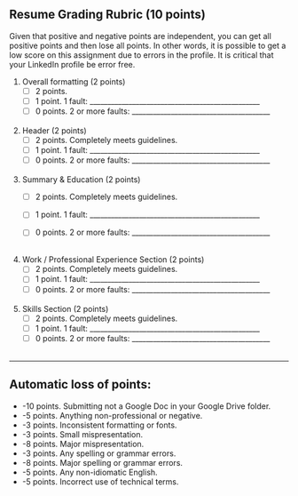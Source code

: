 Resume Grading Rubric (10 points)
-------

Given that positive and negative points are independent, you can get all positive points and then lose all points. In other words, it is possible to get a low score on this assignment due to errors in the profile. It is critical that your LinkedIn profile be error free.

1. Overall formatting (2 points)  
    - [ ] 2 points. 
    - [ ] 1 point. 1 fault: \_\_\_\_\_\_\_\_\_\_\_\_\_\_\_\_\_\_\_\_\_\_\_\_\_\_\_\_\_\_\_\_\_\_\_\_\_\_\__\_\_\_\_\_\_\_\_
    - [ ] 0 points. 2 or more faults: \_\_\_\_\_\_\_\_\_\_\_\_\_\_\_\_\_\_\_\_\_\_\_\_\_\_\_\_\_\_\_\_\_\_\_\_\_\_\_ <br> <br>     

1. Header (2 points) 
    - [ ] 2 points. Completely meets guidelines.
    - [ ] 1 point. 1 fault: \_\_\_\_\_\_\_\_\_\_\_\_\_\_\_\_\_\_\_\_\_\_\_\_\_\_\_\_\_\_\_\_\_\_\_\_\_\_\__\_\_\_\_\_\_\_\_
    - [ ] 0 points. 2 or more faults: \_\_\_\_\_\_\_\_\_\_\_\_\_\_\_\_\_\_\_\_\_\_\_\_\_\_\_\_\_\_\_\_\_\_\_\_\_\_\_  <br> <br> 

1. Summary & Education (2 points) 
    - [ ] 2 points. Completely meets guidelines.
    - [ ] 1 point. 1 fault: \_\_\_\_\_\_\_\_\_\_\_\_\_\_\_\_\_\_\_\_\_\_\_\_\_\_\_\_\_\_\_\_\_\_\_\_\_\_\__\_\_\_\_\_\_\_\_
    - [ ] 0 points. 2 or more faults: \_\_\_\_\_\_\_\_\_\_\_\_\_\_\_\_\_\_\_\_\_\_\_\_\_\_\_\_\_\_\_\_\_\_\_\_\_\_\_ <br> <br> 

      
1. Work / Professional Experience Section (2 points) 
    - [ ] 2 points. Completely meets guidelines.
    - [ ] 1 point. 1 fault: \_\_\_\_\_\_\_\_\_\_\_\_\_\_\_\_\_\_\_\_\_\_\_\_\_\_\_\_\_\_\_\_\_\_\_\_\_\_\__\_\_\_\_\_\_\_\_
    - [ ] 0 points. 2 or more faults: \_\_\_\_\_\_\_\_\_\_\_\_\_\_\_\_\_\_\_\_\_\_\_\_\_\_\_\_\_\_\_\_\_\_\_\_\_\_\_  <br> <br> 
  
1. Skills Section (2 points) 
    - [ ] 2 points. Completely meets guidelines.
    - [ ] 1 point. 1 fault: \_\_\_\_\_\_\_\_\_\_\_\_\_\_\_\_\_\_\_\_\_\_\_\_\_\_\_\_\_\_\_\_\_\_\_\_\_\_\__\_\_\_\_\_\_\_\_
    - [ ] 0 points. 2 or more faults: \_\_\_\_\_\_\_\_\_\_\_\_\_\_\_\_\_\_\_\_\_\_\_\_\_\_\_\_\_\_\_\_\_\_\_\_\_\_\_  <br> <br> 
 
----
Automatic loss of points:
-----

- -10 points. Submitting not a Google Doc in your Google Drive folder.
-  -5 points. Anything non-professional or negative. 
-  -3 points. Inconsistent formatting or fonts.
-  -3 points. Small mispresentation.
-  -8 points. Major mispresentation. 
-  -3 points. Any spelling or grammar errors.
-  -8 points. Major spelling or grammar errors.
-  -5 points. Any non-idiomatic English.
-  -5 points. Incorrect use of technical terms.
